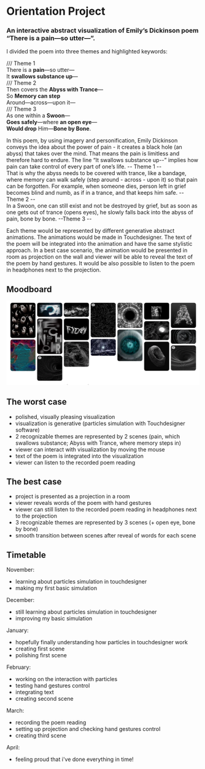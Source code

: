 # Orientation Project

### An interactive abstract visualization of Emily’s Dickinson poem “There is a pain—so utter—”.  

I divided the poem into three themes and highlighted keywords:

/// Theme 1  
There is a **pain**—so utter—   
It **swallows substance up**—  
/// Theme 2    
Then covers the **Abyss with Trance**—  
So **Memory can step**  
Around—across—upon it—  
/// Theme 3   
As one within a **Swoon**—  
**Goes safely**—where **an open eye**—  
**Would drop** Him—**Bone by Bone**.

In this poem, by using imagery and personification, Emily Dickinson conveys the idea about the power of pain - it creates a black hole (an abyss) that takes over the mind. That means the pain is limitless and therefore hard to endure. The line “It swallows substance up--” implies how pain can take control of every part of one’s life.  -- Theme 1 --   
That is why the abyss needs to be covered with trance, like a bandage, where memory can walk safely  (step around - across - upon it) so that pain can be forgotten. For example, when someone dies, person left in grief becomes blind and numb, as if in a trance, and that keeps him safe. --Theme 2 --  
In a Swoon, one can still exist and not be destroyed by grief, but as soon as one gets out of trance (opens eyes), he slowly falls back into the abyss of pain, bone by bone.  --Theme 3 --

Each theme would be represented by different generative abstract animations. The animations would be made in Touchdesigner.  The text of the poem will be integrated into the animation and have the same stylistic approach. In a best case scenario, the animation would be presented in room as projection on the wall and viewer will be able to reveal the text of the poem by hand gestures. It would be also possible to listen to the poem in headphones next to the projection. 

## Moodboard
![Moodboard](img/moodboard.png)

## The worst case
* polished, visually pleasing visualization
* visualization is generative (particles simulation with Touchdesigner software)
* 2 recognizable themes are represented by 2 scenes (pain, which swallows substance; Abyss with Trance, where memory steps in)
* viewer can interact with visualization by moving the mouse 
* text of the poem is integrated into the visualization 
* viewer can listen to the recorded poem reading 

## The best case

* project is presented as a projection in a room 
* viewer reveals words of the poem with hand gestures
* viewer can still listen to the recorded poem reading in headphones next to the projection
* 3 recognizable themes are represented by 3 scenes (+ open eye, bone by bone)
* smooth transition between scenes after reveal of words for each scene 


## Timetable

November:
* learning about particles simulation in touchdesigner 
* making my first basic simulation
  
December:
* still learning about particles simulation in touchdesigner 
* improving my basic simulation 
  
January:
* hopefully finally understanding how particles in touchdesigner work
* creating first scene
* polishing first scene  
   
February:
* working on the interaction with particles
* testing hand gestures control 
* integrating text
* creating second scene 
  
March:
* recording the poem reading
* setting up projection and checking hand gestures control
* creating third scene 

April: 
* feeling proud that i've done everything in time!
